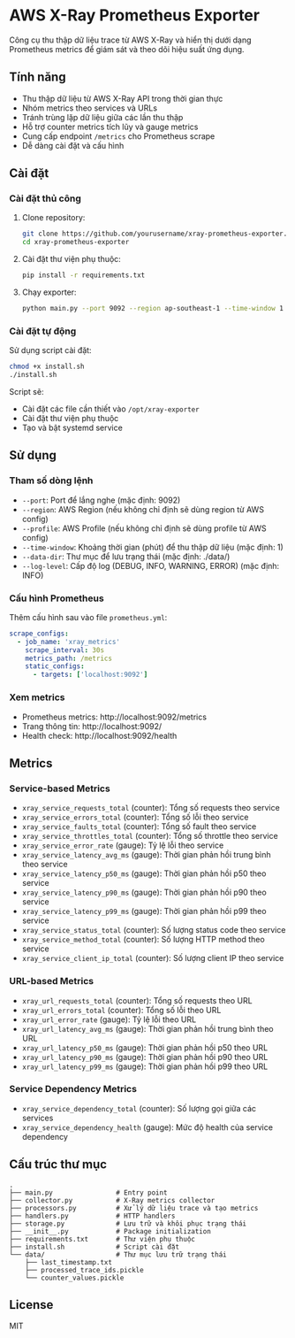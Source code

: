 # AWS X-Ray Prometheus Exporter

Công cụ thu thập dữ liệu trace từ AWS X-Ray và hiển thị dưới dạng Prometheus metrics để giám sát và theo dõi hiệu suất ứng dụng.

## Tính năng

- Thu thập dữ liệu từ AWS X-Ray API trong thời gian thực
- Nhóm metrics theo services và URLs
- Tránh trùng lặp dữ liệu giữa các lần thu thập
- Hỗ trợ counter metrics tích lũy và gauge metrics
- Cung cấp endpoint `/metrics` cho Prometheus scrape
- Dễ dàng cài đặt và cấu hình

## Cài đặt

### Cài đặt thủ công

1. Clone repository:
   ```bash
   git clone https://github.com/yourusername/xray-prometheus-exporter.git
   cd xray-prometheus-exporter
   ```

2. Cài đặt thư viện phụ thuộc:
   ```bash
   pip install -r requirements.txt
   ```

3. Chạy exporter:
   ```bash
   python main.py --port 9092 --region ap-southeast-1 --time-window 1
   ```

### Cài đặt tự động

Sử dụng script cài đặt:
```bash
chmod +x install.sh
./install.sh
```

Script sẽ:
- Cài đặt các file cần thiết vào `/opt/xray-exporter`
- Cài đặt thư viện phụ thuộc
- Tạo và bật systemd service

## Sử dụng

### Tham số dòng lệnh

- `--port`: Port để lắng nghe (mặc định: 9092)
- `--region`: AWS Region (nếu không chỉ định sẽ dùng region từ AWS config)
- `--profile`: AWS Profile (nếu không chỉ định sẽ dùng profile từ AWS config)
- `--time-window`: Khoảng thời gian (phút) để thu thập dữ liệu (mặc định: 1)
- `--data-dir`: Thư mục để lưu trạng thái (mặc định: ./data/)
- `--log-level`: Cấp độ log (DEBUG, INFO, WARNING, ERROR) (mặc định: INFO)

### Cấu hình Prometheus

Thêm cấu hình sau vào file `prometheus.yml`:

```yaml
scrape_configs:
  - job_name: 'xray_metrics'
    scrape_interval: 30s
    metrics_path: /metrics
    static_configs:
      - targets: ['localhost:9092']
```

### Xem metrics

- Prometheus metrics: http://localhost:9092/metrics
- Trang thông tin: http://localhost:9092/
- Health check: http://localhost:9092/health

## Metrics

### Service-based Metrics

- `xray_service_requests_total` (counter): Tổng số requests theo service
- `xray_service_errors_total` (counter): Tổng số lỗi theo service
- `xray_service_faults_total` (counter): Tổng số fault theo service
- `xray_service_throttles_total` (counter): Tổng số throttle theo service
- `xray_service_error_rate` (gauge): Tỷ lệ lỗi theo service
- `xray_service_latency_avg_ms` (gauge): Thời gian phản hồi trung bình theo service
- `xray_service_latency_p50_ms` (gauge): Thời gian phản hồi p50 theo service
- `xray_service_latency_p90_ms` (gauge): Thời gian phản hồi p90 theo service
- `xray_service_latency_p99_ms` (gauge): Thời gian phản hồi p99 theo service
- `xray_service_status_total` (counter): Số lượng status code theo service
- `xray_service_method_total` (counter): Số lượng HTTP method theo service
- `xray_service_client_ip_total` (counter): Số lượng client IP theo service

### URL-based Metrics

- `xray_url_requests_total` (counter): Tổng số requests theo URL
- `xray_url_errors_total` (counter): Tổng số lỗi theo URL
- `xray_url_error_rate` (gauge): Tỷ lệ lỗi theo URL
- `xray_url_latency_avg_ms` (gauge): Thời gian phản hồi trung bình theo URL
- `xray_url_latency_p50_ms` (gauge): Thời gian phản hồi p50 theo URL
- `xray_url_latency_p90_ms` (gauge): Thời gian phản hồi p90 theo URL
- `xray_url_latency_p99_ms` (gauge): Thời gian phản hồi p99 theo URL

### Service Dependency Metrics

- `xray_service_dependency_total` (counter): Số lượng gọi giữa các services
- `xray_service_dependency_health` (gauge): Mức độ health của service dependency

## Cấu trúc thư mục

```
.
├── main.py                # Entry point
├── collector.py           # X-Ray metrics collector
├── processors.py          # Xử lý dữ liệu trace và tạo metrics
├── handlers.py            # HTTP handlers
├── storage.py             # Lưu trữ và khôi phục trạng thái
├── __init__.py            # Package initialization
├── requirements.txt       # Thư viện phụ thuộc
├── install.sh             # Script cài đặt
└── data/                  # Thư mục lưu trữ trạng thái
    ├── last_timestamp.txt
    ├── processed_trace_ids.pickle
    └── counter_values.pickle
```

## License

MIT